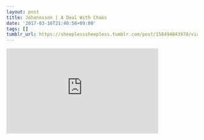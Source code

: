```yaml
---
layout: post
title: Jóhannsson | A Deal With Chaos
date: '2017-03-16T21:40:56+09:00'
tags: []
tumblr_url: https://sheeplesssheepless.tumblr.com/post/158494843978/via-httpswwwyoutubecomwatchv-rttatnee1d4
---
```

<iframe width="400" height="225" id="youtube_iframe" src="https://www.youtube.com/watch?v=iTKjmCwMPGE?feature=oembed&amp;enablejsapi=1&amp;origin=https://safe.txmblr.com&amp;wmode=opaque" frameborder="0" allow="accelerometer; autoplay; encrypted-media; gyroscope; picture-in-picture" allowfullscreen></iframe>  

